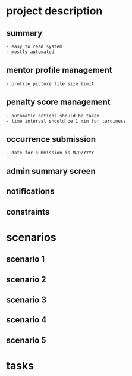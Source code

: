 # project description

## summary
    - easy to read system
    - mostly automated

## mentor profile management
    - profile picture file size limit

## penalty score management
    - automatic actions should be taken
    - time interval should be 1 min for tardiness
## occurrence submission
    - date for submission is M/D/YYYY
## admin summary screen

## notifications

## constraints

# scenarios

## scenario 1

## scenario 2

## scenario 3

## scenario 4

## scenario 5

# tasks

